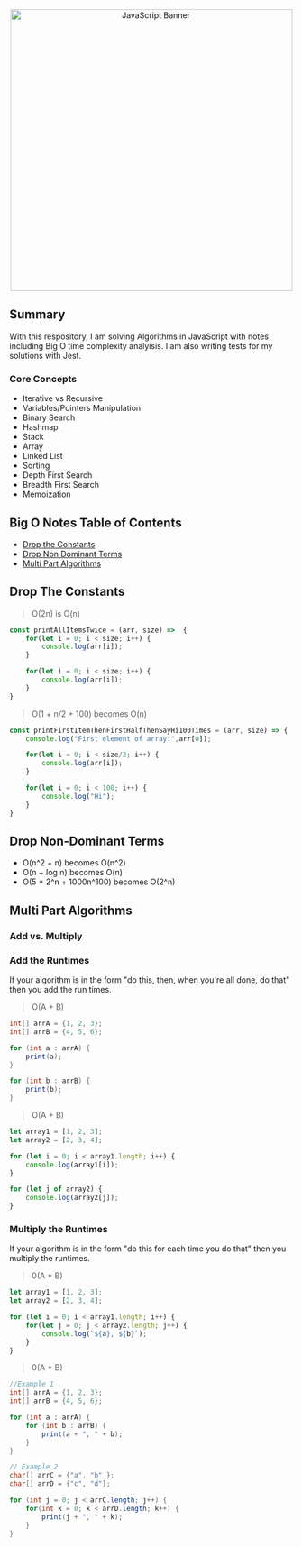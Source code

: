<div align="center">
    <img src="https://res.cloudinary.com/dddnhychw/image/upload/v1598718831/Icons/JS_eqbfi5.png" alt="JavaScript Banner" width="500"/>
</div>

## Summary
With this respository, I am solving Algorithms in JavaScript with notes including Big O time complexity analyisis. I am also writing tests for my solutions with Jest.

### Core Concepts
- Iterative vs Recursive
- Variables/Pointers Manipulation
- Binary Search
- Hashmap
- Stack
- Array
- Linked List
- Sorting
- Depth First Search
- Breadth First Search
- Memoization


## Big O Notes Table of Contents


- [Drop the Constants](#drop-the-constants)
- [Drop Non Dominant Terms](#drop-non-dominant-terms)
- [Multi Part Algorithms](#multi-part-algorithms)


## Drop The Constants

> O(2n) is O(n)

```JavaScript
const printAllItemsTwice = (arr, size) =>  {
    for(let i = 0; i < size; i++) {
        console.log(arr[i]);
    }

    for(let i = 0; i < size; i++) {
        console.log(arr[i]);
    }
}
```

> O(1 + n/2 + 100) becomes O(n)

```JavaScript
const printFirstItemThenFirstHalfThenSayHi100Times = (arr, size) => {
    console.log("First element of array:",arr[0]);

    for(let i = 0; i < size/2; i++) {
        console.log(arr[i]);
    }

    for(let i = 0; i < 100; i++) {
        console.log("Hi");
    }
}
```

## Drop Non-Dominant Terms
- O(n^2 + n) becomes O(n^2)
- O(n + log n) becomes O(n)
- O(5 * 2^n + 1000n^100) becomes O(2^n)

## Multi Part Algorithms

### Add vs. Multiply

### Add the Runtimes
If your algorithm is in the form "do this, then, when you're all done, do that" then you add the run times.

> O(A + B)

```Java
int[] arrA = {1, 2, 3};
int[] arrB = {4, 5, 6};

for (int a : arrA) {
    print(a);
}

for (int b : arrB) {
    print(b);
}

```

> O(A + B)

```JavaScript
let array1 = [1, 2, 3];
let array2 = [2, 3, 4];

for (let i = 0; i < array1.length; i++) {
    console.log(array1[i]);
}

for (let j of array2) {
    console.log(array2[j]);
}
```

### Multiply the Runtimes
If your algorithm is in the form "do this for each time you do that" then you multiply the runtimes.

> 0(A * B)

```JavaScript
let array1 = [1, 2, 3];
let array2 = [2, 3, 4];

for (let i = 0; i < array1.length; i++) {
    for(let j = 0; j < array2.length; j++) {
        console.log(`${a}, ${b}`);
    }
}
```

> 0(A * B)

``` Java
//Example 1
int[] arrA = {1, 2, 3};
int[] arrB = {4, 5, 6};

for (int a : arrA) {
    for (int b : arrB) {
        print(a + ", " + b);
    }
}

// Example 2
char[] arrC = {"a", "b" };
char[] arrD = {"c", "d"};

for (int j = 0; j < arrC.length; j++) {
    for(int k = 0; k < arrD.length; k++) {
        print(j + ", " + k);
    }
}

```
